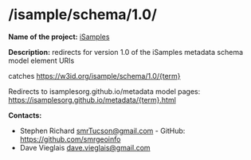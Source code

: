 
# /isample/schema/1.0/

**Name of the project:** [iSamples](https://isamplesorg.github.io/home/)

**Description:** redirects for version 1.0 of the iSamples metadata schema model element URIs

catches https://w3id.org/isample/schema/1.0/{term}

Redirects to isamplesorg.github.io/metadata model pages:
https://isamplesorg.github.io/metadata/{term}.html



**Contacts:**
* Stephen Richard <smrTucson@gmail.com> - GitHub: https://github.com/smrgeoinfo
* Dave Vieglais <dave.vieglais@gmail.com>  